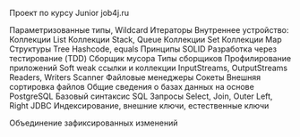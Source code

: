 Проект по курсу Junior job4j.ru

Параметризованные типы, Wildcard
Итераторы
Внутреннее устройство:
Коллекции List
Коллекции Stack, Queue
Коллекции Set
Коллекции Map
Структуры Tree
Hashcode, equals
Принципы SOLID
Разработка через тестирование (TDD)
Cборщик мусора
Типы сборщиков
Профилирование приложений
Soft weak ссылки и коллекции
InputStreams, OutputStreams
Readers, Writers
Scanner
Файловые менеджеры
Сокеты
Внешняя сортировка файлов
Общие сведения о базах данных на основе PostgreSQL
Базовый синтаксис SQL
Запросы Select, Join, Outer Left, Right
JDBC
Индексирование, внешние ключи, естественные ключи

Объединение зафиксированных изменений